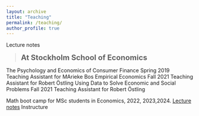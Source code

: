 ```yaml
---
layout: archive
title: "Teaching"
permalink: /teaching/
author_profile: true
---
```

Lecture notes
><strong><span style="font-size:20px;">At Stockholm School of Economics</span></strong></u>

The Psychology and Economics of Consumer Finance Spring 2019
Teaching Assistant for MArieke Bos
Empirical Economics Fall 2021
Teaching Assistant for Robert Östling
Using Data to Solve Economic and Social Problems Fall 2021
Teaching Assistant for Robert Östling

Math boot camp for MSc students in Economics, 2022, 2023,2024. [Lecture notes](http://orrenius.github.io/files/lecture_notes_math_2023.pdf)
Instructure

